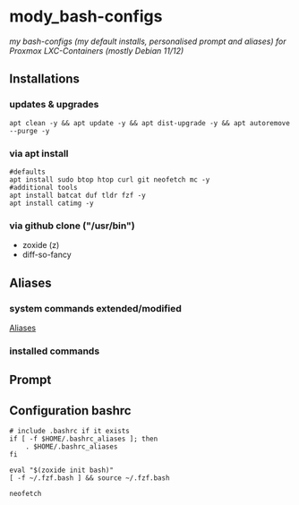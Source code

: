 # mody_bash-configs
_my bash-configs (my default installs, personalised prompt and aliases) 
for Proxmox LXC-Containers (mostly Debian 11/12)_

## Installations
### updates & upgrades
```
apt clean -y && apt update -y && apt dist-upgrade -y && apt autoremove --purge -y
```
### via apt install
```
#defaults
apt install sudo btop htop curl git neofetch mc -y
#additional tools
apt install batcat duf tldr fzf -y
apt install catimg -y
```
### via github clone ("/usr/bin")
- zoxide (z)
- diff-so-fancy

## Aliases
### system commands extended/modified
[Aliases](aliases)
### installed commands

## Prompt

## Configuration bashrc
```
# include .bashrc if it exists
if [ -f $HOME/.bashrc_aliases ]; then
    . $HOME/.bashrc_aliases
fi

eval "$(zoxide init bash)"
[ -f ~/.fzf.bash ] && source ~/.fzf.bash

neofetch
```

